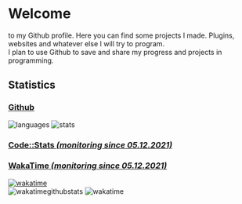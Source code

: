 # Welcome 
to my Github profile. Here you can find some projects I made. Plugins, websites and whatever else I will try to program.  
I plan to use Github to save and share my progress and projects in programming.
## Statistics
### [Github](https://github.com/FuntyGithub)
![languages](https://github-readme-stats-dun-chi.vercel.app/api/top-langs/?username=FuntyGithub&hide_title=true&bg_color=0d1117&text_color=f0f6fc&hide_border=false)
![stats](https://github-readme-stats-dun-chi.vercel.app/api?username=FuntyGithub&show_icons=true&hide_title=true&include_all_commits=true&count_private=true&bg_color=0d1117&text_color=f0f6fc&hide_border=false)
### [Code::Stats *(monitoring since 05.12.2021)*](https://codestats.net/users/Funty)
### [WakaTime *(monitoring since 05.12.2021)*](https://wakatime.com/@Funty)
[![wakatime](https://wakatime.com/badge/user/6dcad35f-5e14-44f1-8e50-62062cfd7011.svg)](https://wakatime.com/@6dcad35f-5e14-44f1-8e50-62062cfd7011)  
![wakatimegithubstats](https://github-readme-stats-dun-chi.vercel.app/api/wakatime/?username=Funty&hide_title=true&bg_color=0d1117&text_color=f0f6fc&hide_border=false) 
![wakatime](https://wakatime.com/share/@Funty/5393c2f7-2fec-4d7c-b165-697b2559eab4.svg) 
